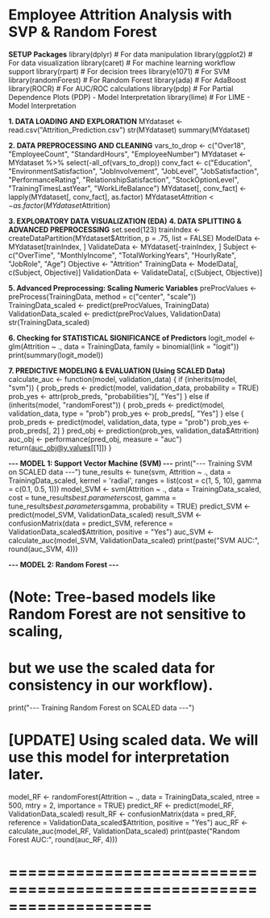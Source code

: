 # Employee Attrition Analysis with SVP & Random Forest

**SETUP Packages**
library(dplyr)         # For data manipulation
library(ggplot2)       # For data visualization
library(caret)         # For machine learning workflow support
library(rpart)         # For decision trees
library(e1071)         # For SVM
library(randomForest)  # For Random Forest
library(ada)           # For AdaBoost
library(ROCR)          # For AUC/ROC calculations
library(pdp)           # For Partial Dependence Plots (PDP) - Model Interpretation
library(lime)          # For LIME - Model Interpretation

**1. DATA LOADING AND EXPLORATION**
MYdataset <- read.csv("Attrition_Prediction.csv")
str(MYdataset)
summary(MYdataset)

**2. DATA PREPROCESSING AND CLEANING**
vars_to_drop <- c("Over18", "EmployeeCount", "StandardHours", "EmployeeNumber")
MYdataset <- MYdataset %>% select(-all_of(vars_to_drop))
conv_fact <- c("Education", "EnvironmentSatisfaction", "JobInvolvement", "JobLevel", "JobSatisfaction", "PerformanceRating", "RelationshipSatisfaction", "StockOptionLevel", "TrainingTimesLastYear", "WorkLifeBalance")
MYdataset[, conv_fact] <- lapply(MYdataset[, conv_fact], as.factor)
MYdataset$Attrition <- as.factor(MYdataset$Attrition)

**3. EXPLORATORY DATA VISUALIZATION (EDA)**
**4. DATA SPLITTING & ADVANCED PREPROCESSING**
set.seed(123) 
trainIndex <- createDataPartition(MYdataset$Attrition, p = .75, list = FALSE)
ModelData <- MYdataset[trainIndex, ]
ValidateData <- MYdataset[-trainIndex, ]
Subject <- c("OverTime", "MonthlyIncome", "TotalWorkingYears", "HourlyRate", "JobRole", "Age")
Objective <- "Attrition"
TrainingData <- ModelData[, c(Subject, Objective)]
ValidationData <- ValidateData[, c(Subject, Objective)]

**5. Advanced Preprocessing: Scaling Numeric Variables** 
preProcValues <- preProcess(TrainingData, method = c("center", "scale"))
TrainingData_scaled <- predict(preProcValues, TrainingData)
ValidationData_scaled <- predict(preProcValues, ValidationData)
str(TrainingData_scaled)

**6. Checking for STATISTICAL SIGNIFICANCE of Predictors**
logit_model <- glm(Attrition ~ ., data = TrainingData, family = binomial(link = "logit"))
print(summary(logit_model))

**7. PREDICTIVE MODELING & EVALUATION (Using SCALED Data)**
calculate_auc <- function(model, validation_data) {
  if (inherits(model, "svm")) {
    prob_preds <- predict(model, validation_data, probability = TRUE)
    prob_yes <- attr(prob_preds, "probabilities")[, "Yes"]
  } else if (inherits(model, "randomForest")) {
    prob_preds <- predict(model, validation_data, type = "prob")
    prob_yes <- prob_preds[, "Yes"]
  } else { 
    prob_preds <- predict(model, validation_data, type = "prob")
    prob_yes <- prob_preds[, 2] 
  }
  pred_obj <- prediction(prob_yes, validation_data$Attrition)
  auc_obj <- performance(pred_obj, measure = "auc")
  return(auc_obj@y.values[[1]])
}

**--- MODEL 1: Support Vector Machine (SVM) ---**
print("--- Training SVM on SCALED data ---")
tune_results <- tune(svm, Attrition ~ ., data = TrainingData_scaled, kernel = 'radial',
                     ranges = list(cost = c(1, 5, 10), gamma = c(0.1, 0.5, 1)))
model_SVM <- svm(Attrition ~ ., data = TrainingData_scaled, cost = tune_results$best.parameters$cost, gamma = tune_results$best.parameters$gamma, probability = TRUE)
predict_SVM <- predict(model_SVM, ValidationData_scaled)
result_SVM <- confusionMatrix(data = predict_SVM, reference = ValidationData_scaled$Attrition, positive = "Yes")
auc_SVM <- calculate_auc(model_SVM, ValidationData_scaled)
print(paste("SVM AUC:", round(auc_SVM, 4)))

**--- MODEL 2: Random Forest ---**
# (Note: Tree-based models like Random Forest are not sensitive to scaling, 
# but we use the scaled data for consistency in our workflow).
print("--- Training Random Forest on SCALED data ---")
# [UPDATE] Using scaled data. We will use this model for interpretation later.
model_RF <- randomForest(Attrition ~ ., data = TrainingData_scaled, ntree = 500, mtry = 2, importance = TRUE)
predict_RF <- predict(model_RF, ValidationData_scaled)
result_RF <- confusionMatrix(data = pred_RF, reference = ValidationData_scaled$Attrition, positive = "Yes")
auc_RF <- calculate_auc(model_RF, ValidationData_scaled)
print(paste("Random Forest AUC:", round(auc_RF, 4)))
# ===================================================================
